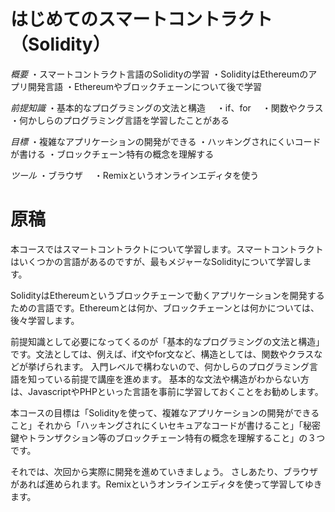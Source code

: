 # はじめてのスマートコントラクト（Solidity）

*概要*
・スマートコントラクト言語のSolidityの学習
・SolidityはEthereumのアプリ開発言語
・Ethereumやブロックチェーンについて後で学習

*前提知識*
・基本的なプログラミングの文法と構造
　・if、for
　・関数やクラス
・何かしらのプログラミング言語を学習したことがある
　

*目標*
・複雑なアプリケーションの開発ができる
・ハッキングされにくいコードが書ける
・ブロックチェーン特有の概念を理解する

*ツール*
・ブラウザ
　・Remixというオンラインエディタを使う


# 原稿
本コースではスマートコントラクトについて学習します。スマートコントラクトはいくつかの言語があるのですが、最もメジャーなSolidityについて学習します。

SolidityはEthereumというブロックチェーンで動くアプリケーションを開発するための言語です。Ethereumとは何か、ブロックチェーンとは何かについては、後々学習します。

前提知識として必要になってくるのが「基本的なプログラミングの文法と構造」です。文法としては、例えば、if文やfor文など、構造としては、関数やクラスなどが挙げられます。
入門レベルで構わないので、何かしらのプログラミング言語を知っている前提で講座を進めます。
基本的な文法や構造がわからない方は、JavascriptやPHPといった言語を事前に学習しておくことをお勧めします。

本コースの目標は「Solidityを使って、複雑なアプリケーションの開発ができること」それから「ハッキングされにくいセキュアなコードが書けること」「秘密鍵やトランザクション等のブロックチェーン特有の概念を理解すること」の３つです。

それでは、次回から実際に開発を進めていきましょう。
さしあたり、ブラウザがあれば進められます。Remixというオンラインエディタを使って学習してゆきます。


